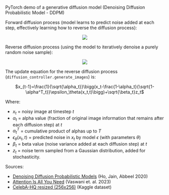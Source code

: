 PyTorch demo of a generative diffusion model (Denoising Diffusion Probabilistic Model - DDPM)

Forward diffusion process (model learns to predict noise added at each step, effectively learning how to reverse the diffusion process):

<p align="center">
  <img src="images/forward_process.webp"/>
</p>

Reverse diffusion process (using the model to iteratively denoise a purely random noise sample):

<p align="center">
  <img src="images/reverse_process.webp"/>
</p>

The update equation for the reverse diffusion process (`diffusion_controller.generate_images`) is:

<p align="center">
	$x_{t-1}=\frac{1}{\sqrt{\alpha_t}}\bigg(x_t-\frac{1-\alpha_t}{\sqrt{1-\alpha^T_t}}\epsilon_\theta(x_t,t)\bigg)+\sqrt{\beta_t}z_t$
</p>

Where:
- $x_t$ = noisy image at timestep $t$
- $\alpha_t$ = alpha value (fraction of original image information that remains after each diffusion step) at $t$
- $\alpha^T_t$ = cumulative product of alphas up to $T$
- $\epsilon_\theta(x_t,t)$ = predicted noise in $x_t$ by model $\epsilon$ (with parameters $\theta$)
- $\beta_t$ = beta value (noise variance added at each diffusion step) at $t$
- $z_t$ = noise term sampled from a Gaussian distribution, added for stochasticity.

Sources:
- [Denoising Diffusion Probabilistic Models](https://arxiv.org/pdf/2006.11239) (Ho, Jain, Abbeel 2020)
- [Attention Is All You Need](https://arxiv.org/pdf/1706.03762) (Vaswani et. al. 2023)
- [CelebA-HQ resized (256x256)](https://www.kaggle.com/datasets/badasstechie/celebahq-resized-256x256) (Kaggle dataset)

